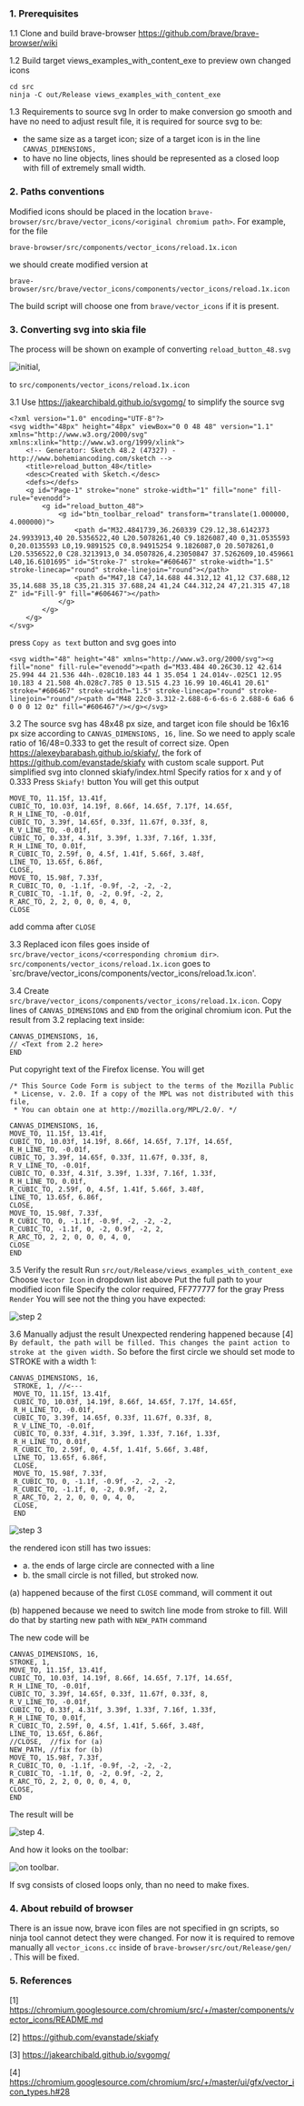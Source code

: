 ### 1. Prerequisites
1.1 Clone and build brave-browser https://github.com/brave/brave-browser/wiki

1.2 Build target views_examples_with_content_exe to preview own changed icons
```
cd src
ninja -C out/Release views_examples_with_content_exe
```

1.3 Requirements to source svg
In order to make conversion go smooth and have no need to adjust result file, it is required for source svg to be:
* the same size as a target icon; size of a target icon is in the line `CANVAS_DIMENSIONS, `
* to have no line objects, lines should be represented as a closed loop with fill of extremely small width.

### 2. Paths conventions
Modified icons should be placed in the location `brave-browser/src/brave/vector_icons/<original chromium path>`.
For example, for the file
```
brave-browser/src/components/vector_icons/reload.1x.icon
``` 
we should create modified version at 
```
brave-browser/src/brave/vector_icons/components/vector_icons/reload.1x.icon
```
The build script will choose one from `brave/vector_icons` if it is present. 

### 3. Converting svg into skia file 
The process will be shown on example of converting `reload_button_48.svg`

![initial](https://github.com/AlexeyBarabash/images1/blob/master/pic01.svg), 

 to `src/components/vector_icons/reload.1x.icon`

3.1 Use https://jakearchibald.github.io/svgomg/ to simplify the source svg
```
<?xml version="1.0" encoding="UTF-8"?>
<svg width="48px" height="48px" viewBox="0 0 48 48" version="1.1" xmlns="http://www.w3.org/2000/svg" xmlns:xlink="http://www.w3.org/1999/xlink">
    <!-- Generator: Sketch 48.2 (47327) - http://www.bohemiancoding.com/sketch -->
    <title>reload_button_48</title>
    <desc>Created with Sketch.</desc>
    <defs></defs>
    <g id="Page-1" stroke="none" stroke-width="1" fill="none" fill-rule="evenodd">
        <g id="reload_button_48">
            <g id="btn_toolbar_reload" transform="translate(1.000000, 4.000000)">
                <path d="M32.4841739,36.260339 C29.12,38.6142373 24.9933913,40 20.5356522,40 L20.5078261,40 C9.1826087,40 0,31.0535593 0,20.0135593 L0,19.9891525 C0,8.94915254 9.1826087,0 20.5078261,0 L20.5356522,0 C28.3213913,0 34.0507826,4.23050847 37.5262609,10.459661 L40,16.6101695" id="Stroke-7" stroke="#606467" stroke-width="1.5" stroke-linecap="round" stroke-linejoin="round"></path>
                <path d="M47,18 C47,14.688 44.312,12 41,12 C37.688,12 35,14.688 35,18 C35,21.315 37.688,24 41,24 C44.312,24 47,21.315 47,18 Z" id="Fill-9" fill="#606467"></path>
            </g>
        </g>
    </g>
</svg>
```
press `Copy as text` button and svg goes into 
```
<svg width="48" height="48" xmlns="http://www.w3.org/2000/svg"><g fill="none" fill-rule="evenodd"><path d="M33.484 40.26C30.12 42.614 25.994 44 21.536 44h-.028C10.183 44 1 35.054 1 24.014v-.025C1 12.95 10.183 4 21.508 4h.028c7.785 0 13.515 4.23 16.99 10.46L41 20.61" stroke="#606467" stroke-width="1.5" stroke-linecap="round" stroke-linejoin="round"/><path d="M48 22c0-3.312-2.688-6-6-6s-6 2.688-6 6a6 6 0 0 0 12 0z" fill="#606467"/></g></svg>

```
3.2 The source svg has 48x48 px size, and target icon file should be 16x16 px size according to `CANVAS_DIMENSIONS, 16,` line. So we need to apply scale ratio of 16/48=0.333 to get the result of correct size.
Open https://alexeybarabash.github.io/skiafy/, the fork of https://github.com/evanstade/skiafy with custom scale support.  Put simplified svg into clonned skiafy/index.html
Specify ratios for x and y of 0.333
Press `Skiafy!` button
You will get this output 
```
MOVE_TO, 11.15f, 13.41f,
CUBIC_TO, 10.03f, 14.19f, 8.66f, 14.65f, 7.17f, 14.65f,
R_H_LINE_TO, -0.01f,
CUBIC_TO, 3.39f, 14.65f, 0.33f, 11.67f, 0.33f, 8,
R_V_LINE_TO, -0.01f,
CUBIC_TO, 0.33f, 4.31f, 3.39f, 1.33f, 7.16f, 1.33f,
R_H_LINE_TO, 0.01f,
R_CUBIC_TO, 2.59f, 0, 4.5f, 1.41f, 5.66f, 3.48f,
LINE_TO, 13.65f, 6.86f,
CLOSE,
MOVE_TO, 15.98f, 7.33f,
R_CUBIC_TO, 0, -1.1f, -0.9f, -2, -2, -2,
R_CUBIC_TO, -1.1f, 0, -2, 0.9f, -2, 2,
R_ARC_TO, 2, 2, 0, 0, 0, 4, 0,
CLOSE
``` 
add comma after `CLOSE`

3.3 Replaced icon files goes inside of `src/brave/vector_icons/<corresponding chromium dir>`. `src/components/vector_icons/reload.1x.icon` goes to `src/brave/vector_icons/components/vector_icons/reload.1x.icon'.

3.4 Create `src/brave/vector_icons/components/vector_icons/reload.1x.icon`. 
Copy lines of `CANVAS_DIMENSIONS` and `END` from the original chromium icon. 
Put the result from 3.2 replacing text inside:
```
CANVAS_DIMENSIONS, 16,
// <Text from 2.2 here>
END
```
Put copyright text of the Firefox license. You will get
```
/* This Source Code Form is subject to the terms of the Mozilla Public
 * License, v. 2.0. If a copy of the MPL was not distributed with this file,
 * You can obtain one at http://mozilla.org/MPL/2.0/. */

CANVAS_DIMENSIONS, 16,
MOVE_TO, 11.15f, 13.41f,
CUBIC_TO, 10.03f, 14.19f, 8.66f, 14.65f, 7.17f, 14.65f,
R_H_LINE_TO, -0.01f,
CUBIC_TO, 3.39f, 14.65f, 0.33f, 11.67f, 0.33f, 8,
R_V_LINE_TO, -0.01f,
CUBIC_TO, 0.33f, 4.31f, 3.39f, 1.33f, 7.16f, 1.33f,
R_H_LINE_TO, 0.01f,
R_CUBIC_TO, 2.59f, 0, 4.5f, 1.41f, 5.66f, 3.48f,
LINE_TO, 13.65f, 6.86f,
CLOSE,
MOVE_TO, 15.98f, 7.33f,
R_CUBIC_TO, 0, -1.1f, -0.9f, -2, -2, -2,
R_CUBIC_TO, -1.1f, 0, -2, 0.9f, -2, 2,
R_ARC_TO, 2, 2, 0, 0, 0, 4, 0,
CLOSE
END
```

3.5 Verify the result
Run `src/out/Release/views_examples_with_content_exe`
Choose `Vector Icon` in dropdown list above
Put the full path to your modified icon file
Specify the color required, FF777777 for the gray
Press `Render`
You will see not the thing you have expected: 

![step 2](https://github.com/AlexeyBarabash/images1/blob/master/pic02.png)


3.6 Manually adjust the result
Unexpected rendering happened because [4] `By default, the path will be filled. This changes the paint action to stroke at the given width.`
So before the first circle we should set mode to STROKE with a width 1:
```
CANVAS_DIMENSIONS, 16,
 STROKE, 1, //<---
 MOVE_TO, 11.15f, 13.41f,
 CUBIC_TO, 10.03f, 14.19f, 8.66f, 14.65f, 7.17f, 14.65f,
 R_H_LINE_TO, -0.01f,
 CUBIC_TO, 3.39f, 14.65f, 0.33f, 11.67f, 0.33f, 8,
 R_V_LINE_TO, -0.01f,
 CUBIC_TO, 0.33f, 4.31f, 3.39f, 1.33f, 7.16f, 1.33f,
 R_H_LINE_TO, 0.01f,
 R_CUBIC_TO, 2.59f, 0, 4.5f, 1.41f, 5.66f, 3.48f,
 LINE_TO, 13.65f, 6.86f,
 CLOSE,
 MOVE_TO, 15.98f, 7.33f,
 R_CUBIC_TO, 0, -1.1f, -0.9f, -2, -2, -2,
 R_CUBIC_TO, -1.1f, 0, -2, 0.9f, -2, 2,
 R_ARC_TO, 2, 2, 0, 0, 0, 4, 0,
 CLOSE,
 END
```

![step 3](https://github.com/AlexeyBarabash/images1/blob/master/pic03.png)


the rendered icon still has two issues:
* a. the ends of large circle are connected with a line
* b. the small circle is not filled, but stroked now.

(a) happened because of the first `CLOSE` command, will comment it out

(b) happened because we need to switch line mode from stroke to fill. Will do that by starting new path with `NEW_PATH` command

The new code will be 
```
CANVAS_DIMENSIONS, 16,
STROKE, 1,
MOVE_TO, 11.15f, 13.41f,
CUBIC_TO, 10.03f, 14.19f, 8.66f, 14.65f, 7.17f, 14.65f,
R_H_LINE_TO, -0.01f,
CUBIC_TO, 3.39f, 14.65f, 0.33f, 11.67f, 0.33f, 8,
R_V_LINE_TO, -0.01f,
CUBIC_TO, 0.33f, 4.31f, 3.39f, 1.33f, 7.16f, 1.33f,
R_H_LINE_TO, 0.01f,
R_CUBIC_TO, 2.59f, 0, 4.5f, 1.41f, 5.66f, 3.48f,
LINE_TO, 13.65f, 6.86f,
//CLOSE,  //fix for (a)
NEW_PATH, //fix for (b)
MOVE_TO, 15.98f, 7.33f,
R_CUBIC_TO, 0, -1.1f, -0.9f, -2, -2, -2,
R_CUBIC_TO, -1.1f, 0, -2, 0.9f, -2, 2,
R_ARC_TO, 2, 2, 0, 0, 0, 4, 0,
CLOSE,
END
```
 
The result will be 

![step 4](https://github.com/AlexeyBarabash/images1/blob/master/pic04.png).


And how it looks on the toolbar:

![on toolbar](https://github.com/AlexeyBarabash/images1/blob/master/pic05.png).

If svg consists of closed loops only, than no need to make fixes.

### 4. About rebuild of browser 

There is an issue now, brave icon files are not specified in gn scripts, so ninja tool cannot detect they were changed. 
For now it is required to remove manually all `vector_icons.cc` inside of `brave-browser/src/out/Release/gen/` . This will be fixed.

### 5. References

[1] https://chromium.googlesource.com/chromium/src/+/master/components/vector_icons/README.md

[2] https://github.com/evanstade/skiafy

[3] https://jakearchibald.github.io/svgomg/

[4] https://chromium.googlesource.com/chromium/src/+/master/ui/gfx/vector_icon_types.h#28

